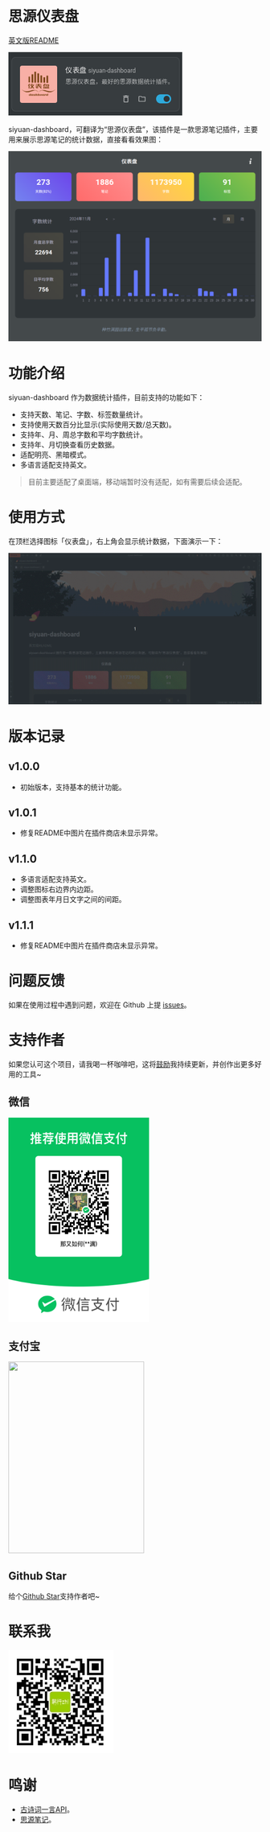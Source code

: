 # 思源仪表盘

[英文版README](./README_zh_CN.md)

![siyuan-dashboard](logo.png)

siyuan-dashboard，可翻译为“思源仪表盘”，该插件是一款思源笔记插件，主要用来展示思源笔记的统计数据，直接看看效果图：

![siyuan-dashboard](preview.png)


# 功能介绍

siyuan-dashboard 作为数据统计插件，目前支持的功能如下：
- 支持天数、笔记、字数、标签数量统计。
- 支持使用天数百分比显示(实际使用天数/总天数)。
- 支持年、月、周总字数和平均字数统计。
- 支持年、月切换查看历史数据。
- 适配明亮、黑暗模式。
- 多语言适配支持英文。

> 目前主要适配了桌面端，移动端暂时没有适配，如有需要后续会适配。

# 使用方式

在顶栏选择图标「仪表盘」，右上角会显示统计数据，下面演示一下：

![siyuan-icon-tools](dashboard-usage.gif)

# 版本记录

## v1.0.0

- 初始版本，支持基本的统计功能。

## v1.0.1

- 修复README中图片在插件商店未显示异常。

## v1.1.0

- 多语言适配支持英文。
- 调整图标右边界内边距。
- 调整图表年月日文字之间的间距。

## v1.1.1

- 修复README中图片在插件商店未显示异常。

# 问题反馈

如果在使用过程中遇到问题，欢迎在 Github 上提 [issues](https://github.com/jzmanu/siyuan-dashboard/issues)。


# 支持作者

如果您认可这个项目，请我喝一杯咖啡吧，这将[鼓励](https://afdian.com/a/jzman)我持续更新，并创作出更多好用的工具~

## 微信

<img src="wechat.png" style="width: 280px; height: 406px; margin-left: 0;">

## 支付宝

<img src="alipay.png" style="width: 270px; height: 381px; margin-left: 0;">

## Github Star

给个[Github Star](https://github.com/jzmanu/siyuan-dashboard)支持作者吧~

# 联系我

![微信公众号](gxz.png)

# 鸣谢

- [古诗词一言API](http://gushi.ci)。
- [思源笔记](https://b3log.org/siyuan)。

